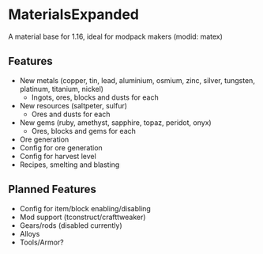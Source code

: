 # MaterialsExpanded
A material base for 1.16, ideal for modpack makers (modid: matex)

## Features
- New metals (copper, tin, lead, aluminium, osmium, zinc, silver, tungsten, platinum, titanium, nickel)
  - Ingots, ores, blocks and dusts for each
- New resources (saltpeter, sulfur)
  - Ores and dusts for each
 - New gems (ruby, amethyst, sapphire, topaz, peridot, onyx)
    - Ores, blocks and gems for each
- Ore generation
- Config for ore generation
- Config for harvest level
- Recipes, smelting and blasting

## Planned Features
- Config for item/block enabling/disabling
- Mod support (tconstruct/crafttweaker)
- Gears/rods (disabled currently)
- Alloys
- Tools/Armor?
